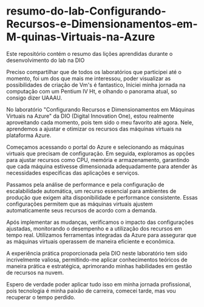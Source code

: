 # resumo-do-lab-Configurando-Recursos-e-Dimensionamentos-em-M-quinas-Virtuais-na-Azure
Este repositório contém o resumo das lições aprendidas durante o desenvolvimento do lab na DIO

Preciso compartilhar que de todos os laboratórios que participei até o momento, foi um dos que mais me interessou, poder visualizar as possibilidades de criação de Vm's é fantastico, 
Iniciei minha jornada na computação com um Pentium IV Ht, e olhando o panorama atual, so consigo dizer UAAAU.

No laboratório "Configurando Recursos e Dimensionamentos em Máquinas Virtuais na Azure" da DIO (Digital Innovation One), estou realmente aproveitando cada momento, pois tem sido o meu favorito até agora. Nele, aprendemos a ajustar e otimizar os recursos das máquinas virtuais na plataforma Azure.

Começamos acessando o portal do Azure e selecionando as máquinas virtuais que precisam de configuração. Em seguida, exploramos as opções para ajustar recursos como CPU, memória e armazenamento, garantindo que cada máquina estivesse dimensionada adequadamente para atender às necessidades específicas das aplicações e serviços.

Passamos pela análise de performance e pela configuração de escalabilidade automática, um recurso essencial para ambientes de produção que exigem alta disponibilidade e performance consistente. Essas configurações permitem que as máquinas virtuais ajustem automaticamente seus recursos de acordo com a demanda.

Após implementar as mudanças, verificamos o impacto das configurações ajustadas, monitorando o desempenho e a utilização dos recursos em tempo real. Utilizamos ferramentas integradas da Azure para assegurar que as máquinas virtuais operassem de maneira eficiente e econômica.

A experiência prática proporcionada pela DIO neste laboratório tem sido incrivelmente valiosa, permitindo-me aplicar conhecimentos teóricos de maneira prática e estratégica, aprimorando minhas habilidades em gestão de recursos na nuvem.

Espero de verdade poder aplicar tudo isso em minha jornada profissional, pois tecnologia é minha paixão de carreira, comecei tarde, mas vou recuperar o tempo perdido.
